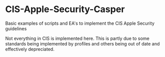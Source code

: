 # CIS-Apple-Security-Casper

Basic examples of scripts and EA's to implement the CIS Apple Security guidelines

Not everything in CIS is implemented here. This is partly due to some standards being implemented by profiles and others being out of date and effectively depreciated.
